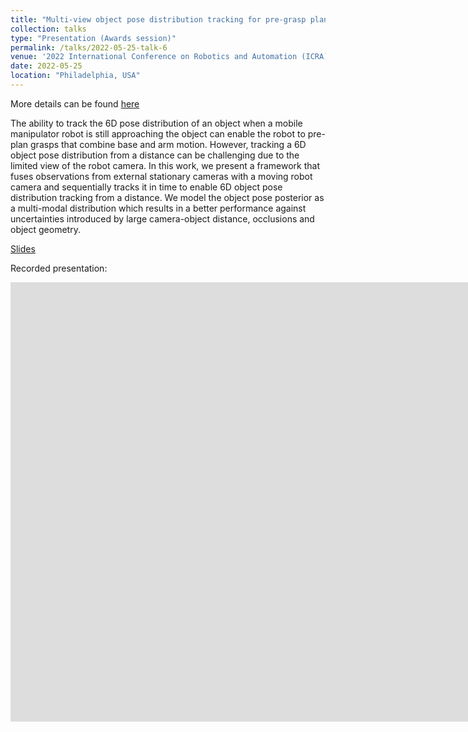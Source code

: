 ```yaml
---
title: "Multi-view object pose distribution tracking for pre-grasp planning on mobile robots"
collection: talks
type: "Presentation (Awards session)"
permalink: /talks/2022-05-25-talk-6
venue: '2022 International Conference on Robotics and Automation (ICRA)'
date: 2022-05-25
location: "Philadelphia, USA"
---
```

More details can be found [here](/publication/2022-03-01-icra2022) 

The ability to track the 6D pose distribution of an object when a mobile manipulator robot is still approaching the object can enable the robot to pre-plan grasps that combine base and arm motion. However, tracking a 6D object pose distribution from a distance can be challenging due to the limited view of the robot camera. In this work, we present a framework that fuses observations from external stationary cameras with a moving robot camera and sequentially tracks it in time to enable 6D object pose distribution tracking from a distance. We model the object pose posterior as a multi-modal distribution which results in a better performance against uncertainties introduced by large camera-object distance, occlusions and object geometry.

[Slides](/files/icra2022-ppt.pdf)


Recorded presentation:

<iframe width="1658" height="703" src="https://www.youtube.com/embed/uRHkKGFxzLM" title="YouTube video player" frameborder="0" allow="accelerometer; autoplay; clipboard-write; encrypted-media; gyroscope; picture-in-picture" allowfullscreen></iframe>

